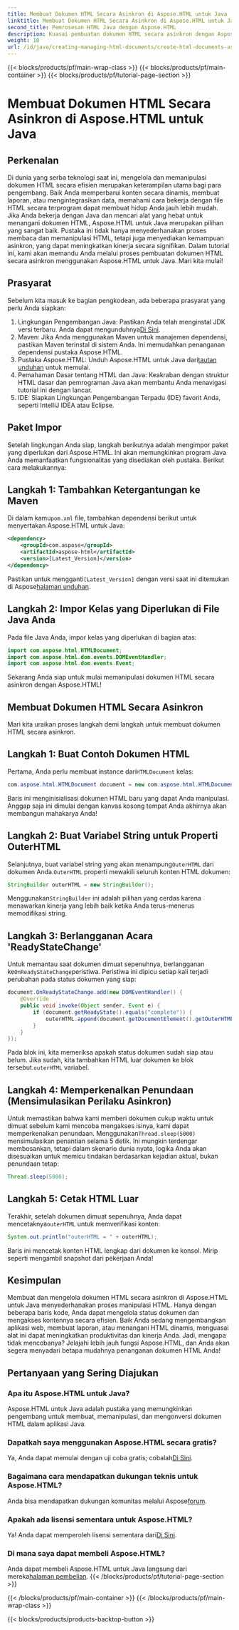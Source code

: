 ```yaml
---
title: Membuat Dokumen HTML Secara Asinkron di Aspose.HTML untuk Java
linktitle: Membuat Dokumen HTML Secara Asinkron di Aspose.HTML untuk Java
second_title: Pemrosesan HTML Java dengan Aspose.HTML
description: Kuasai pembuatan dokumen HTML secara asinkron dengan Aspose.HTML untuk Java. Panduan langkah demi langkah, kiat, dan Tanya Jawab disertakan untuk pembelajaran cepat.
weight: 10
url: /id/java/creating-managing-html-documents/create-html-documents-async/
---
```


{{< blocks/products/pf/main-wrap-class >}}
{{< blocks/products/pf/main-container >}}
{{< blocks/products/pf/tutorial-page-section >}}

# Membuat Dokumen HTML Secara Asinkron di Aspose.HTML untuk Java

## Perkenalan
Di dunia yang serba teknologi saat ini, mengelola dan memanipulasi dokumen HTML secara efisien merupakan keterampilan utama bagi para pengembang. Baik Anda memperbarui konten secara dinamis, membuat laporan, atau mengintegrasikan data, memahami cara bekerja dengan file HTML secara terprogram dapat membuat hidup Anda jauh lebih mudah. Jika Anda bekerja dengan Java dan mencari alat yang hebat untuk menangani dokumen HTML, Aspose.HTML untuk Java merupakan pilihan yang sangat baik. Pustaka ini tidak hanya menyederhanakan proses membaca dan memanipulasi HTML, tetapi juga menyediakan kemampuan asinkron, yang dapat meningkatkan kinerja secara signifikan. Dalam tutorial ini, kami akan memandu Anda melalui proses pembuatan dokumen HTML secara asinkron menggunakan Aspose.HTML untuk Java. Mari kita mulai!
## Prasyarat
Sebelum kita masuk ke bagian pengkodean, ada beberapa prasyarat yang perlu Anda siapkan:
1.  Lingkungan Pengembangan Java: Pastikan Anda telah menginstal JDK versi terbaru. Anda dapat mengunduhnya[Di Sini](https://www.oracle.com/java/technologies/javase-jdk11-downloads.html).
2. Maven: Jika Anda menggunakan Maven untuk manajemen dependensi, pastikan Maven terinstal di sistem Anda. Ini memudahkan penanganan dependensi pustaka Aspose.HTML.
3.  Pustaka Aspose.HTML: Unduh Aspose.HTML untuk Java dari[tautan unduhan](https://releases.aspose.com/html/java/) untuk memulai.
4. Pemahaman Dasar tentang HTML dan Java: Keakraban dengan struktur HTML dasar dan pemrograman Java akan membantu Anda menavigasi tutorial ini dengan lancar.
5. IDE: Siapkan Lingkungan Pengembangan Terpadu (IDE) favorit Anda, seperti IntelliJ IDEA atau Eclipse.
## Paket Impor
Setelah lingkungan Anda siap, langkah berikutnya adalah mengimpor paket yang diperlukan dari Aspose.HTML. Ini akan memungkinkan program Java Anda memanfaatkan fungsionalitas yang disediakan oleh pustaka. Berikut cara melakukannya:
## Langkah 1: Tambahkan Ketergantungan ke Maven
 Di dalam kamu`pom.xml` file, tambahkan dependensi berikut untuk menyertakan Aspose.HTML untuk Java:
```xml
<dependency>
    <groupId>com.aspose</groupId>
    <artifactId>aspose-html</artifactId>
    <version>[Latest_Version]</version>
</dependency>
```
 Pastikan untuk mengganti`[Latest_Version]` dengan versi saat ini ditemukan di Aspose[halaman unduhan](https://releases.aspose.com/html/java/).
## Langkah 2: Impor Kelas yang Diperlukan di File Java Anda
Pada file Java Anda, impor kelas yang diperlukan di bagian atas:
```java
import com.aspose.html.HTMLDocument;
import com.aspose.html.dom.events.DOMEventHandler;
import com.aspose.html.dom.events.Event;
```
Sekarang Anda siap untuk mulai memanipulasi dokumen HTML secara asinkron dengan Aspose.HTML!
## Membuat Dokumen HTML Secara Asinkron
Mari kita uraikan proses langkah demi langkah untuk membuat dokumen HTML secara asinkron.
## Langkah 1: Buat Contoh Dokumen HTML
 Pertama, Anda perlu membuat instance dari`HTMLDocument` kelas:
```java
com.aspose.html.HTMLDocument document = new com.aspose.html.HTMLDocument();
```
Baris ini menginisialisasi dokumen HTML baru yang dapat Anda manipulasi. Anggap saja ini dimulai dengan kanvas kosong tempat Anda akhirnya akan membangun mahakarya Anda!
## Langkah 2: Buat Variabel String untuk Properti OuterHTML
 Selanjutnya, buat variabel string yang akan menampung`OuterHTML` dari dokumen Anda.`OuterHTML` properti mewakili seluruh konten HTML dokumen:
```java
StringBuilder outerHTML = new StringBuilder();
```
 Menggunakan`StringBuilder` ini adalah pilihan yang cerdas karena menawarkan kinerja yang lebih baik ketika Anda terus-menerus memodifikasi string.
## Langkah 3: Berlangganan Acara 'ReadyStateChange'
 Untuk memantau saat dokumen dimuat sepenuhnya, berlangganan ke`OnReadyStateChange`peristiwa. Peristiwa ini dipicu setiap kali terjadi perubahan pada status dokumen yang siap:
```java
document.OnReadyStateChange.add(new DOMEventHandler() {
    @Override
    public void invoke(Object sender, Event e) {
        if (document.getReadyState().equals("complete")) {
            outerHTML.append(document.getDocumentElement().getOuterHTML());
        }
    }
});
```
 Pada blok ini, kita memeriksa apakah status dokumen sudah siap atau belum. Jika sudah, kita tambahkan HTML luar dokumen ke blok tersebut.`outerHTML` variabel. 
## Langkah 4: Memperkenalkan Penundaan (Mensimulasikan Perilaku Asinkron)
 Untuk memastikan bahwa kami memberi dokumen cukup waktu untuk dimuat sebelum kami mencoba mengakses isinya, kami dapat memperkenalkan penundaan. Menggunakan`Thread.sleep(5000)` mensimulasikan penantian selama 5 detik. Ini mungkin terdengar membosankan, tetapi dalam skenario dunia nyata, logika Anda akan disesuaikan untuk memicu tindakan berdasarkan kejadian aktual, bukan penundaan tetap:
```java
Thread.sleep(5000);
```
## Langkah 5: Cetak HTML Luar
 Terakhir, setelah dokumen dimuat sepenuhnya, Anda dapat mencetaknya`outerHTML` untuk memverifikasi konten:
```java
System.out.println("outerHTML = " + outerHTML);
```
Baris ini mencetak konten HTML lengkap dari dokumen ke konsol. Mirip seperti mengambil snapshot dari pekerjaan Anda!
## Kesimpulan
Membuat dan mengelola dokumen HTML secara asinkron di Aspose.HTML untuk Java menyederhanakan proses manipulasi HTML. Hanya dengan beberapa baris kode, Anda dapat mengelola status dokumen dan mengakses kontennya secara efisien. Baik Anda sedang mengembangkan aplikasi web, membuat laporan, atau menangani HTML dinamis, menguasai alat ini dapat meningkatkan produktivitas dan kinerja Anda.
Jadi, mengapa tidak mencobanya? Jelajahi lebih jauh fungsi Aspose.HTML, dan Anda akan segera menyadari betapa mudahnya penanganan dokumen HTML Anda!
## Pertanyaan yang Sering Diajukan
### Apa itu Aspose.HTML untuk Java?
Aspose.HTML untuk Java adalah pustaka yang memungkinkan pengembang untuk membuat, memanipulasi, dan mengonversi dokumen HTML dalam aplikasi Java.
### Dapatkah saya menggunakan Aspose.HTML secara gratis?
 Ya, Anda dapat memulai dengan uji coba gratis; cobalah[Di Sini](https://releases.aspose.com/).
### Bagaimana cara mendapatkan dukungan teknis untuk Aspose.HTML?
 Anda bisa mendapatkan dukungan komunitas melalui Aspose[forum](https://forum.aspose.com/c/html/29).
### Apakah ada lisensi sementara untuk Aspose.HTML?
 Ya! Anda dapat memperoleh lisensi sementara dari[Di Sini](https://purchase.aspose.com/temporary-license/).
### Di mana saya dapat membeli Aspose.HTML?
 Anda dapat membeli Aspose.HTML untuk Java langsung dari mereka[halaman pembelian](https://purchase.aspose.com/buy).
{{< /blocks/products/pf/tutorial-page-section >}}

{{< /blocks/products/pf/main-container >}}
{{< /blocks/products/pf/main-wrap-class >}}

{{< blocks/products/products-backtop-button >}}
